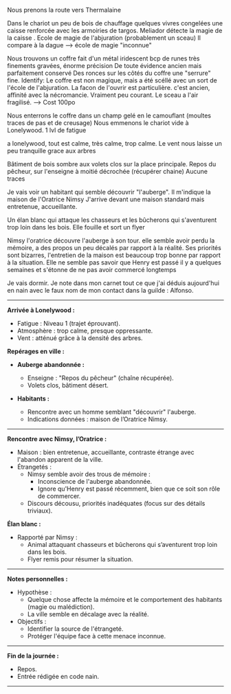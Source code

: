 Nous prenons la route vers Thermalaine


Dans le chariot
un peu de bois de chauffage
quelques vivres congelées
une caisse renforcée avec les armoiries de targos.
Meliador détecte la magie de la caisse . Ecole de magie de l'abjuration (probablement un sceau)
Il compare à la dague --> école de magie "inconnue"

Nous trouvons un coffre fait d'un métal iridescent
bcp de runes très finements gravées, énorme précision
De toute évidence ancien mais parfaitement conservé
Des ronces sur les côtés du coffre
une "serrure" fine.
Identify:
Le coffre est non magique, mais a été scéllé avec un sort de l'école de l'abjuration.
La facon de l'ouvrir est particulière. c'est ancien, affinité avec la nécromancie. Vraiment peu courant. Le sceau a l'air fragilisé. --> Cost 100po

Nous enterrons le coffre dans un champ gelé en le camouflant (moultes traces de pas et de creusage)
Nous emmenons le chariot vide à Lonelywood.
1 lvl de fatigue

a lonelywood, tout est calme, très calme, trop calme.
Le vent nous laisse un peu tranquille grace aux arbres

Bâtiment de bois sombre aux volets clos sur la place principale.
Repos du pêcheur, sur l'enseigne à moitié décrochée (récupérer chaine)
Aucune traces

Je vais voir un habitant qui semble découvrir "l'auberge". Il m'indique la maison de l'Oratrice Nimsy
J'arrive devant une maison standard mais entretenue, accueillante.

Un élan blanc qui attaque les chasseurs et les bûcherons qui s'aventurent trop loin dans les bois.
Elle fouille et sort un flyer

Nimsy l'oratrice découvre l'auberge à son tour. elle semble avoir perdu la mémoire, a des propos un peu décalés par rapport à la réalité. Ses priorités sont bizarres, l'entretien de la maison est beaucoup trop bonne par rapport à la situation. Elle ne semble pas savoir que Henry est passé il y a quelques semaines et s'étonne de ne pas avoir commercé longtemps

Je vais dormir. Je note dans mon carnet tout ce que j'ai déduis aujourd'hui en nain avec le faux nom de mon contact dans la guilde : Alfonso.

****
**Arrivée à Lonelywood :**

- Fatigue : Niveau 1 (trajet éprouvant).
- Atmosphère : trop calme, presque oppressante.
- Vent : atténué grâce à la densité des arbres.

**Repérages en ville :**

- **Auberge abandonnée :**
    
    - Enseigne : "Repos du pêcheur" (chaîne récupérée).
    - Volets clos, bâtiment désert.
- **Habitants :**
    
    - Rencontre avec un homme semblant "découvrir" l'auberge.
    - Indications données : maison de l’Oratrice Nimsy.

---

**Rencontre avec Nimsy, l’Oratrice :**

- Maison : bien entretenue, accueillante, contraste étrange avec l'abandon apparent de la ville.
- Étrangetés :
    - Nimsy semble avoir des trous de mémoire :
        - Inconscience de l'auberge abandonnée.
        - Ignore qu'Henry est passé récemment, bien que ce soit son rôle de commercer.
    - Discours décousu, priorités inadéquates (focus sur des détails triviaux).

**Élan blanc :**

- Rapporté par Nimsy :
    - Animal attaquant chasseurs et bûcherons qui s’aventurent trop loin dans les bois.
    - Flyer remis pour résumer la situation.

---

**Notes personnelles :**

- Hypothèse :
    - Quelque chose affecte la mémoire et le comportement des habitants (magie ou malédiction).
    - La ville semble en décalage avec la réalité.
- Objectifs :
    - Identifier la source de l'étrangeté.
    - Protéger l'équipe face à cette menace inconnue.

---

**Fin de la journée :**

- Repos.
- Entrée rédigée en code nain.
****